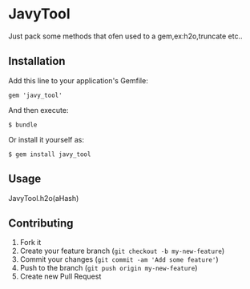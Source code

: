 # JavyTool

Just pack some methods that ofen used to a gem,ex:h2o,truncate etc..

## Installation

Add this line to your application's Gemfile:

    gem 'javy_tool'

And then execute:

    $ bundle

Or install it yourself as:

    $ gem install javy_tool

## Usage

JavyTool.h2o(aHash)

## Contributing

1. Fork it
2. Create your feature branch (`git checkout -b my-new-feature`)
3. Commit your changes (`git commit -am 'Add some feature'`)
4. Push to the branch (`git push origin my-new-feature`)
5. Create new Pull Request
